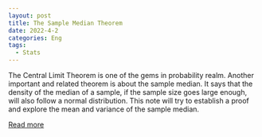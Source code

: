 ```yaml
---
layout: post
title: The Sample Median Theorem
date: 2022-4-2
categories: Eng
tags:
  - Stats
---
```


The Central Limit Theorem is one of the gems in probability realm. Another important and related theorem
is about the sample median. It says that the density of the median of a sample, if the sample
size goes large enough, will also follow a normal distribution. This note will try to establish a proof and explore the mean
and variance of the sample median.

<a href="/pdf/median.pdf" target="_blank">Read more</a>
